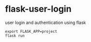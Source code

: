 # flask-user-login
user login and authentication using flask

    export FLASK_APP=project
    flask run
